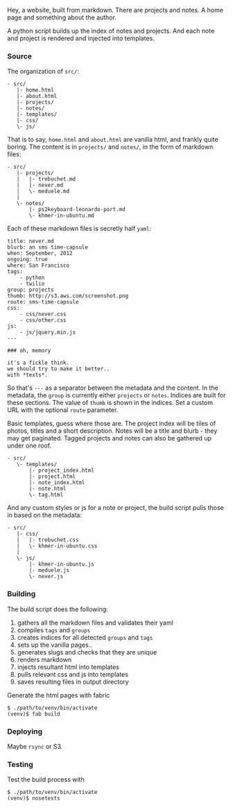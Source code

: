 Hey, a website, built from markdown.
There are projects and notes.
A home page and something about the author.

A python script builds up the index of notes and projects.
And each note and project is rendered and injected into templates.


### Source
The organization of `src/`:

    - src/
       |- home.html
       |- about.html
       |- projects/
       |- notes/
       |- templates/
       |- css/
       \- js/

That is to say, `home.html` and `about.html` are vanilla html, and frankly quite boring.
The content is in `projects/` and `notes/`, in the form of markdown files:

    - src/
       |- projects/
       |   |- trebuchet.md
       |   |- never.md
       |   \- meduele.md
       |
       \- notes/
           |- ps2keyboard-leonardo-port.md
           \- khmer-in-ubuntu.md

Each of these markdown files is secretly half `yaml`:

    title: never.md
    blurb: an sms time-capsule
    when: September, 2012
    ongoing: true
    where: San Francisco
    tags:
        - python
        - twilio
    group: projects
    thumb: http://s3.aws.com/screenshot.png
    route: sms-time-capsule
    css:
        - css/never.css
        - css/other.css
    js:
        - js/jquery.min.js
    ---

    ### oh, memory

    it's a fickle think.
    we should try to make it better..
    with *texts*.

So that's `---` as a separator between the metadata and the content.
In the metadata, the `group` is currently either `projects` or `notes`.
Indices are built for these sections.
The value of `thumb` is shown in the indices.
Set a custom URL with the optional `route` parameter.

Basic templates, guess where those are.
The project index will be tiles of photos, titles and a short description.
Notes will be a title and blurb - they may get paginated.
Tagged projects and notes can also be gathered up under one roof.

    - src/
       \- templates/
           |- project_index.html
           |- project.html
           |- note_index.html
           |- note.html
           \- tag.html

And any custom styles or js for a note or project, the build script pulls those in based on the metadata:

    - src/
       |- css/
       |   |- trebuchet.css
       |   \- khmer-in-ubuntu.css
       |
       \- js/
           |- khmer-in-ubuntu.js
           |- meduele.js
           \- never.js


### Building
The build script does the following:

 1. gathers all the markdown files and validates their yaml
 1. compiles `tags` and `groups`
 2. creates indices for all detected `groups` and `tags`
 3. sets up the vanilla pages..
 4. generates slugs and checks that they are unique
 5. renders markdown
 6. injects resultant html into templates
 7. pulls relevant css and js into templates
 8. saves resulting files in output directory

Generate the html pages with fabric

    $ ./path/to/venv/bin/activate
    (venv)$ fab build


### Deploying
Maybe `rsync` or S3.


### Testing
Test the build process with

    $ ./path/to/venv/bin/activate
    (venv)$ nosetests
